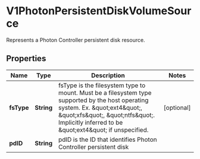 

# V1PhotonPersistentDiskVolumeSource

Represents a Photon Controller persistent disk resource.

## Properties

| Name | Type | Description | Notes |
|------------ | ------------- | ------------- | -------------|
|**fsType** | **String** | fsType is the filesystem type to mount. Must be a filesystem type supported by the host operating system. Ex. \&quot;ext4\&quot;, \&quot;xfs\&quot;, \&quot;ntfs\&quot;. Implicitly inferred to be \&quot;ext4\&quot; if unspecified. |  [optional] |
|**pdID** | **String** | pdID is the ID that identifies Photon Controller persistent disk |  |



